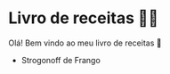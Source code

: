 # Livro de receitas :woman_cook:

Olá! Bem vindo ao meu livro de receitas :wave:

- Strogonoff de Frango